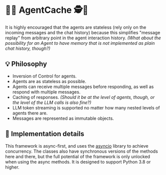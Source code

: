 # 🌟🤖 AgentCache 🕵🌟

It is highly encouraged that the agents are stateless (rely only on the incoming messages and the chat history)
because this simplifies "message replay" from arbitrary point in the agent interaction history. _(What about the
possibility for an Agent to have memory that is not implemented as plain chat history, though?)_

## 💡 Philosophy

- Inversion of Control for agents.
- Agents are as stateless as possible.
- Agents can receive multiple messages before responding, as well as respond with multiple messages.
- Caching of responses. _(Should it be at the level of agents, though, or the level of the LLM calls is also fine?)_
- LLM token streaming is supported no matter how many nested levels of agents there are.
- Messages are represented as immutable objects.

## 🔧 Implementation details

This framework is async-first, and uses the [asyncio](https://docs.python.org/3/library/asyncio.html) library to
achieve concurrency. The classes also have synchronous versions of the methods here and there, but the full potential
of the framework is only unlocked when using the async methods. It is designed to support Python 3.8 or higher.
